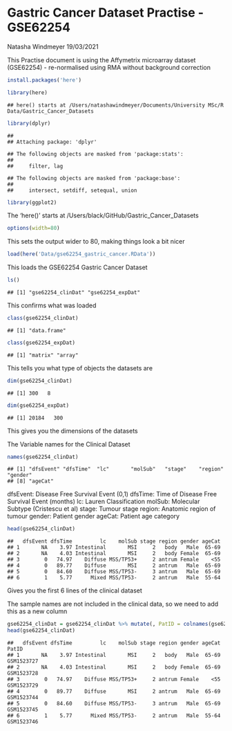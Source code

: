 Gastric Cancer Dataset Practise - GSE62254
================
Natasha Windmeyer
19/03/2021

This Practise document is using the Affymetrix microarray dataset
(GSE62254) - re-normalised using RMA without background
    correction

``` r
install.packages('here')
```

``` r
library(here)
```

    ## here() starts at /Users/natashawindmeyer/Documents/University MSc/R Data/Gastric_Cancer_Datasets

``` r
library(dplyr)
```

    ## 
    ## Attaching package: 'dplyr'

    ## The following objects are masked from 'package:stats':
    ## 
    ##     filter, lag

    ## The following objects are masked from 'package:base':
    ## 
    ##     intersect, setdiff, setequal, union

``` r
library(ggplot2)
```

The ‘here()’ starts at /Users/black/GitHub/Gastric\_Cancer\_Datasets

``` r
options(width=80)
```

This sets the output wider to 80, making things look a bit nicer

``` r
load(here('Data/gse62254_gastric_cancer.RData'))
```

This loads the GSE62254 Gastric Cancer Dataset

``` r
ls()
```

    ## [1] "gse62254_clinDat" "gse62254_expDat"

This confirms what was loaded

``` r
class(gse62254_clinDat)
```

    ## [1] "data.frame"

``` r
class(gse62254_expDat)
```

    ## [1] "matrix" "array"

This tells you what type of objects the datasets are

``` r
dim(gse62254_clinDat)
```

    ## [1] 300   8

``` r
dim(gse62254_expDat)
```

    ## [1] 20184   300

This gives you the dimensions of the datasets

The Variable names for the Clinical
    Dataset

``` r
names(gse62254_clinDat)
```

    ## [1] "dfsEvent" "dfsTime"  "lc"       "molSub"   "stage"    "region"   "gender"  
    ## [8] "ageCat"

dfsEvent: Disease Free Survival Event (0,1) dfsTime: Time of Disease
Free Survival Event (months) lc: Lauren Classification molSub: Molecular
Subtype (Cristescu et al) stage: Tumour stage region: Anatomic region of
tumour gender: Patient gender ageCat: Patient age
    category

``` r
head(gse62254_clinDat)
```

    ##   dfsEvent dfsTime         lc    molSub stage region gender ageCat
    ## 1       NA    3.97 Intestinal       MSI     2   body   Male  65-69
    ## 2       NA    4.03 Intestinal       MSI     2   body Female  65-69
    ## 3        0   74.97    Diffuse MSS/TP53+     2 antrum Female    <55
    ## 4        0   89.77    Diffuse       MSI     2 antrum   Male  65-69
    ## 5        0   84.60    Diffuse MSS/TP53-     3 antrum   Male  65-69
    ## 6        1    5.77      Mixed MSS/TP53-     2 antrum   Male  55-64

Gives you the first 6 lines of the clinical dataset

The sample names are not included in the clinical data, so we need to
add this as a new
column

``` r
gse62254_clinDat = gse62254_clinDat %>% mutate(, PatID = colnames(gse62254_expDat))
head(gse62254_clinDat)
```

    ##   dfsEvent dfsTime         lc    molSub stage region gender ageCat      PatID
    ## 1       NA    3.97 Intestinal       MSI     2   body   Male  65-69 GSM1523727
    ## 2       NA    4.03 Intestinal       MSI     2   body Female  65-69 GSM1523728
    ## 3        0   74.97    Diffuse MSS/TP53+     2 antrum Female    <55 GSM1523729
    ## 4        0   89.77    Diffuse       MSI     2 antrum   Male  65-69 GSM1523744
    ## 5        0   84.60    Diffuse MSS/TP53-     3 antrum   Male  65-69 GSM1523745
    ## 6        1    5.77      Mixed MSS/TP53-     2 antrum   Male  55-64 GSM1523746
